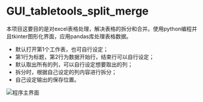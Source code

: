 # GUI_tabletools_split_merge
本项目这要目的是对excel表格处理，解决表格的拆分和合并。使用python编程并且tkinter图形化界面，应用pandas库处理表格数据。
* 默认打开第1个工作表，也可自行设定；
* 第1行为标题，第2行为数据开始行，结束行可以自行设定；
* 默认取出所有的列，可以自行设定想要取出的列；
* 拆分时，根据自己设定的列内容进行拆分；
* 自己设定输出的保存位置。

![程序主界面](https://user-images.githubusercontent.com/61038853/203323697-4c8477d0-3954-4958-901f-73bba274cdae.PNG)
